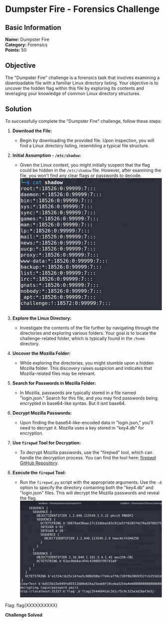 # Dumpster Fire - Forensics Challenge

## Basic Information
**Name:** Dumpster Fire  
**Category:** Forensics  
**Points:** 50

## Objective

The "Dumpster Fire" challenge is a forensics task that involves examining a downloadable file with a familiar Linux directory listing. Your objective is to uncover the hidden flag within this file by exploring its contents and leveraging your knowledge of common Linux directory structures.

## Solution

To successfully complete the "Dumpster Fire" challenge, follow these steps:

1. **Download the File:**
   - Begin by downloading the provided file. Upon inspection, you will find a Linux directory listing, resembling a typical file structure.

2. **Initial Assumption - `/etc/shadow`:**
   - Given the Linux context, you might initially suspect that the flag could be hidden in the `/etc/shadow` file. However, after examining the file, you won't find any clear flags or passwords to decode.
![etc/shadow file](shadow.png)

3. **Explore the Linux Directory:**
   - Investigate the contents of the file further by navigating through the directories and exploring various folders. Your goal is to locate the challenge-related folder, which is typically found in the `/home` directory.

4. **Uncover the Mozilla Folder:**
   - While exploring the directories, you might stumble upon a hidden Mozilla folder. This discovery raises suspicion and indicates that Mozilla-related files may be relevant.

5. **Search for Passwords in Mozilla Folder:**
   - In Mozilla, passwords are typically stored in a file named "login.json." Search for this file, and you may find passwords being encrypted in base64-like syntax. But it isnt base64.  

6. **Decrypt Mozilla Passwords:**
   - Upon finding the base64-like-encoded data in "login.json," you'll need to decrypt it. Mozilla uses a key stored in "key4.db" for encryption.

7. **Use `firepwd` Tool for Decryption:**
   - To decrypt Mozilla passwords, use the "firepwd" tool, which can handle the decryption process. You can find the tool here: [firepwd GitHub Repository](https://github.com/lclevy/firepwd).

8. **Execute the `firepwd` Tool:**
   - Run the `firepwd.py` script with the appropriate arguments. Use the `-d` option to specify the directory containing both the "key4.db" and "login.json" files. This will decrypt the Mozilla passwords and reveal the flag.
![Flag](flag.png)

Flag: flag{XXXXXXXXXX}

**Challenge Solved**  
